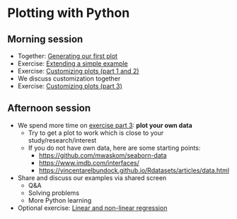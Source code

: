 # Plotting with Python

## Morning session

- Together: [Generating our first plot](https://coderefinery.github.io/data-visualization-python/first-plot/)
- Exercise: [Extending a simple example](https://coderefinery.github.io/data-visualization-python/first-plot/#exercises)
- Exercise: [Customizing plots (part 1 and 2)](https://coderefinery.github.io/data-visualization-python/customizing-plots/#exercises)
- We discuss customization together
- Exercise: [Customizing plots (part 3)](https://coderefinery.github.io/data-visualization-python/customizing-plots/#exercises)


## Afternoon session

- We spend more time on [exercise part 3](https://coderefinery.github.io/data-visualization-python/customizing-plots/#exercises): **plot your own data**
  - Try to get a plot to work which is close to your study/research/interest
  - If you do not have own data, here are some starting points:
    - <https://github.com/mwaskom/seaborn-data>
    - <https://www.imdb.com/interfaces/>
    - <https://vincentarelbundock.github.io/Rdatasets/articles/data.html>
- Share and discuss our examples via shared screen
  - Q&A
  - Solving problems
  - More Python learning
- Optional exercise: [Linear and non-linear regression](https://coderefinery.github.io/data-visualization-python/regression/)
